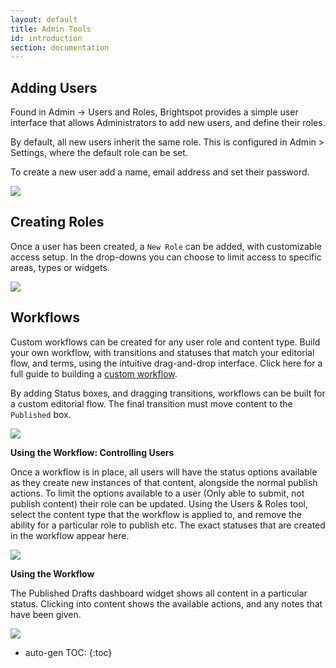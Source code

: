 ```yaml
---
layout: default
title: Admin Tools
id: introduction
section: documentation
---
```


<div markdown="1" class="span8">


## Adding Users

Found in Admin -> Users and Roles, Brightspot provides a simple user interface that allows Administrators to add new users, and define their roles.

By default, all new users inherit the same role. This is configured in Admin > Settings, where the default role can be set.

To create a new user add a name, email address and set their password. 

![](http://docs.brightspot.s3.amazonaws.com/new-user-creation-2.1.png)

## Creating Roles 

Once a user has been created, a `New Role` can be added, with customizable access setup. In the drop-downs you can choose to limit access to specific areas, types or widgets.

![](http://docs.brightspot.s3.amazonaws.com/new-role-creation-2.1.png)


## Workflows

Custom workflows can be created for any user role and content type. Build your own workflow, with transitions and statuses that match your editorial flow, and terms, using the intuitive drag-and-drop interface. Click here for a full guide to building a [custom workflow](/workflows.html).


By adding Status boxes, and dragging transitions, workflows can be built for a custom editorial flow. The final transition must move content to the `Published` box.

![](http://docs.brightspot.s3.amazonaws.com/workflow_creation_2.2.3.png)

**Using the Workflow: Controlling Users**

Once a workflow is in place, all users will have the status options available as they create new instances of that content, alongside the normal publish actions. To limit the options available to a user (Only able to submit, not publish content) their role can be updated. Using the Users & Roles tool, select the content type that the workflow is applied to, and remove the ability for a particular role to publish etc. The exact statuses that are created in the workflow appear here.

![](http://docs.brightspot.s3.amazonaws.com/workflow_creation_role.png)

**Using the Workflow**

The Published Drafts dashboard widget shows all content in a particular status. Clicking into content shows the available actions, and any notes that have been given.

![](http://docs.brightspot.s3.amazonaws.com/workflow_creation_notes.png)

</div>
<div class="span4 dari-docs-sidebar">
<div markdown="1" style="position:scroll;" class="well sidebar-nav">


* auto-gen TOC:
{:toc}

</div>
</div>
